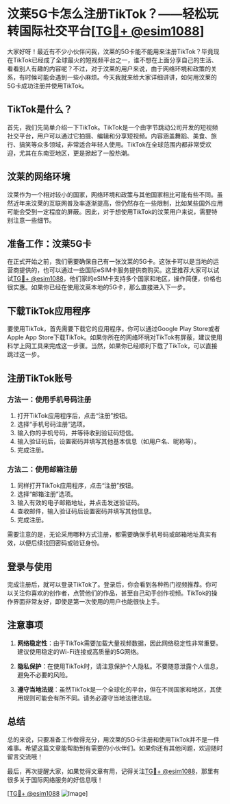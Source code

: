 # 汶莱5G卡怎么注册TikTok？——轻松玩转国际社交平台[[TG💪+ @esim1088](https://t.me/s/esim1088)]

大家好呀！最近有不少小伙伴问我，汶莱的5G卡能不能用来注册TikTok？毕竟现在TikTok已经成了全球最火的短视频平台之一，谁不想在上面分享自己的生活、看看别人有趣的内容呢？不过，对于汶莱的用户来说，由于网络环境和政策的关系，有时候可能会遇到一些小麻烦。今天我就来给大家详细讲讲，如何用汶莱的5G卡成功注册并使用TikTok。

## TikTok是什么？

首先，我们先简单介绍一下TikTok。TikTok是一个由字节跳动公司开发的短视频社交平台，用户可以通过它拍摄、编辑和分享短视频。内容涵盖舞蹈、美食、旅行、搞笑等众多领域，非常适合年轻人使用。TikTok在全球范围内都非常受欢迎，尤其在东南亚地区，更是掀起了一股热潮。

## 汶莱的网络环境

汶莱作为一个相对较小的国家，网络环境和政策与其他国家相比可能有些不同。虽然近年来汶莱的互联网普及率逐渐提高，但仍然存在一些限制，比如某些国外应用可能会受到一定程度的屏蔽。因此，对于想使用TikTok的汶莱用户来说，需要特别注意一些细节。

## 准备工作：汶莱5G卡

在正式开始之前，我们需要确保自己有一张汶莱的5G卡。这张卡可以是当地的运营商提供的，也可以通过一些国际eSIM卡服务提供商购买。这里推荐大家可以试试[TG💪+ @esim1088](https://t.me/s/esim1088)，他们家的eSIM卡支持多个国家和地区，操作简便，价格也很实惠。如果你已经在使用汶莱本地的5G卡，那么直接进入下一步。

## 下载TikTok应用程序

要使用TikTok，首先需要下载它的应用程序。你可以通过Google Play Store或者Apple App Store下载TikTok。如果你所在的网络环境对TikTok有屏蔽，建议使用科学上网工具来完成这一步骤。当然，如果你已经顺利下载了TikTok，可以直接跳过这一步。

## 注册TikTok账号

### 方法一：使用手机号码注册

1. 打开TikTok应用程序后，点击“注册”按钮。
2. 选择“手机号码注册”选项。
3. 输入你的手机号码，并等待收到验证码短信。
4. 输入验证码后，设置密码并填写其他基本信息（如用户名、昵称等）。
5. 完成注册。

### 方法二：使用邮箱注册

1. 同样打开TikTok应用程序，点击“注册”按钮。
2. 选择“邮箱注册”选项。
3. 输入有效的电子邮箱地址，并点击发送验证码。
4. 查收邮件，输入验证码后设置密码并填写其他信息。
5. 完成注册。

需要注意的是，无论采用哪种方式注册，都需要确保手机号码或邮箱地址真实有效，以便后续找回密码或验证身份。

## 登录与使用

完成注册后，就可以登录TikTok了。登录后，你会看到各种热门视频推荐。你可以关注你喜欢的创作者，点赞他们的作品，甚至自己动手创作视频。TikTok的操作界面非常友好，即使是第一次使用的用户也能很快上手。

## 注意事项

1. **网络稳定性**：由于TikTok需要加载大量视频数据，因此网络稳定性非常重要。建议使用稳定的Wi-Fi连接或高质量的5G网络。
   
2. **隐私保护**：在使用TikTok时，请注意保护个人隐私。不要随意泄露个人信息，避免不必要的风险。

3. **遵守当地法规**：虽然TikTok是一个全球化的平台，但在不同国家和地区，其使用规则可能会有所不同。请务必遵守当地法律法规。

## 总结

总的来说，只要准备工作做得充分，用汶莱的5G卡注册和使用TikTok并不是一件难事。希望这篇文章能帮助到有需要的小伙伴们。如果你还有其他问题，欢迎随时留言交流哦！

最后，再次提醒大家，如果觉得文章有用，记得关注[TG💪+ @esim1088](https://t.me/s/esim1088)，那里有很多关于国际网络服务的好信息哦！

[[TG💪+ @esim1088](https://t.me/s/esim1088) ![Image](https://i.postimg.cc/4NQfJmqS/Snipaste-2025-05-13-00-14-12.png)]